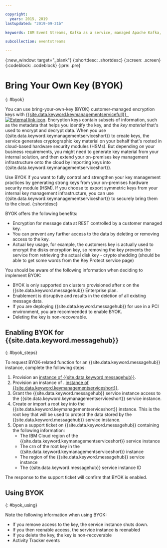 ```yaml
---

copyright:
  years: 2015, 2019
lastupdated: "2019-09-21b"

keywords: IBM Event Streams, Kafka as a service, managed Apache Kafka, BYOK

subcollection: eventstreams

---
```


{:new_window: target="_blank"}
{:shortdesc: .shortdesc}
{:screen: .screen}
{:codeblock: .codeblock}
{:pre: .pre}


# Bring Your Own Key (BYOK)
{: #byok}

You can use bring-your-own-key (BYOK) customer-managed encryption keys with [{{site.data.keyword.keymanagementservicefull}} 
 ![External link icon](../../icons/launch-glyph.svg "External link icon")](docs/services/key-protect?topic=key-protect-about). 
Encryption keys contain subsets of information, such as the metadata that helps you identify the key, and the _key material_ that's used to encrypt and decrypt data. When you use {{site.data.keyword.keymanagementserviceshort}} to create keys, the service generates cryptographic key material on your behalf that's rooted in cloud-based hardware security modules (HSMs). But depending on your business requirements, you might need to generate key material from your internal solution, and then extend your on-premises key management infrastructure onto the cloud by importing keys into {{site.data.keyword.keymanagementserviceshort}}.

Use BYOK if you want to fully control and strengthen your key management practices by generating strong keys from your on-premises hardware security module (HSM). If you choose to export symmetric keys from your internal key management infrastructure, you can use {{site.data.keyword.keymanagementserviceshort}} to securely bring them to the cloud. 
{:shortdesc}


BYOK offers the following benefits:

* Encryption for message data at REST controlled by a customer managed key.
* You can prevent any further access to the data by deleting or removing access to the key.
* Actual key usage, for example, the customers key is actually used to encrypt the disks encryption key, so removing the key prevents the service from retrieving the actual disk key - crypto shedding (should be able to get some words from the Key Protect service page)

You should be aware of the following information when deciding to implement BYOK:

* BYOK is only supported on clusters provisioned after x on the {{site.data.keyword.messagehub}} Enterprise plan.
* Enablement is disruptive and results in the deletion of all existing message data.
* If you are deploying {{site.data.keyword.messagehub}} for use in a PCI environment, you are recommended to enable BYOK.
* Deleting the key is non-recoverable.

## Enabling BYOK for {{site.data.keyword.messagehub}}
{: #byok_steps}

To request BYOK-related function for an {{site.data.keyword.messagehub}} instance, complete the following steps: 

1. Provision an 
[instance of {{site.data.keyword.messagehub}}](/docs/services/EventStreams?topic=eventstreams-getting_started).
2. Provision an instance of . 
[instance of {{site.data.keyword.keymanagementserviceshort}}](/docs/services/key-protect?topic=key-protect-provision).
3. Grant the {{site.data.keyword.messagehub}} service instance access to the {{site.data.keyword.keymanagementserviceshort}} service instance.
4. Create or import a root key into the {{site.data.keyword.keymanagementserviceshort}} instance. This is the root key that will be used to protect the data stored by the {{site.data.keyword.messagehub}} service instance.
5. Open a support ticket on {{site.data.keyword.messagehub}} containing the following information:
    * The IBM Cloud region of the {{site.data.keyword.keymanagementserviceshort}} service instance
    * The crn of the root key in the {{site.data.keyword.keymanagementserviceshort}} instance
    * The region of the {{site.data.keyword.messagehub}} service instance
    * The {{site.data.keyword.messagehub}} service instance ID

The response to the support ticket will confirm that BYOK is enabled.

## Using BYOK 
{: #byok_using}

Note the following information when using BYOK:

* If you remove access to the key, the service instance shuts down.
* If you then reenable access, the service instance is reenabled
* If you delete the key, the key is non-recoverable
* Activity Tracker events


